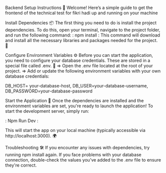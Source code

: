 Backend Setup Instructions 🚀 Welcome! Here’s a simple guide to get the frontend of the technical test for fikri hadi up and running on your machine

Install Dependencies 📦 The first thing you need to do is install the project dependencies. To do this, open your terminal, navigate to the project folder, and run the following command: : npm install : This command will download and install all the necessary libraries and packages needed for the project. 🔽

Configure Environment Variables ⚙️ Before you can start the application, you need to configure your database credentials. These are stored in a special file called .env. 🔑 => Open the .env file located at the root of your project. => Add or update the following environment variables with your own database credentials:

DB_HOST= your-database-host, DB_USER=your-database-username,  DB_PASSWORD=your-database-password

Start the Application 🚀 Once the dependencies are installed and the environment variables are set, you're ready to launch the application! To start the development server, simply run:

: Npm Run Dev :

This will start the app on your local machine (typically accessible via http://localhost:3000). 🌍

Troubleshooting 🛠️ If you encounter any issues with dependencies, try running npm install again. If you face problems with your database connection, double-check the values you’ve added to the .env file to ensure they're correct.
